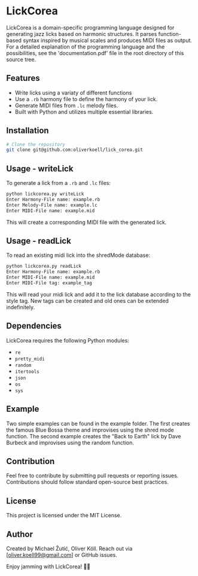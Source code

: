 # LickCorea

LickCorea is a domain-specific programming language designed for generating jazz licks based on harmonic structures. It parses function-based syntax inspired by musical scales and produces MIDI files as output. For a detailed explanation of the programming language and the possibilities, see the 'documentation.pdf' file in the root directory of this source tree.
## Features
- Write licks using a variaty of different functions
- Use a `.rb` harmony file to define the harmony of your lick.
- Generate MIDI files from `.lc` melody files.
- Built with Python and utilizes multiple essential libraries.

## Installation
```sh
# Clone the repository
git clone git@github.com:oliverkoell/lick_corea.git
```
## Usage - writeLick
To generate a lick from a `.rb` and `.lc` files:
```sh
python lickcorea.py writeLick
Enter Harmony-File name: example.rb
Enter Melody-File name: example.lc
Enter MIDI-File name: example.mid
```
This will create a corresponding MIDI file with the generated lick.

## Usage - readLick
To read an existing midi lick into the shredMode database:
```sh
python lickcorea.py readLick
Enter Harmony-File name: example.rb
Enter MIDI-File name: example.mid
Enter MIDI-File tag: example_tag
```
This will read your midi lick and add it to the lick database according to the style tag. New tags can be created and old ones can be extended indefinitely.

## Dependencies
LickCorea requires the following Python modules:
- `re`
- `pretty_midi`
- `random`
- `itertools`
- `json`
- `os`
- `sys`

## Example
Two simple examples can be found in the example folder. The first creates the famous Blue Bossa theme and improvises using the shred mode function. The second example creates the "Back to Earth" lick by Dave Burbeck and improvises using the random function.

## Contribution
Feel free to contribute by submitting pull requests or reporting issues. Contributions should follow standard open-source best practices.

## License
This project is licensed under the MIT License.

## Author
Created by Michael Žutić, Oliver Köll. Reach out via [oliver.koell99@gmail.com] or GitHub issues.

Enjoy jamming with LickCorea! 🎷🎶

